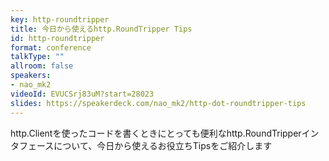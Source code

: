 ```yaml
---
key: http-roundtripper
title: 今日から使えるhttp.RoundTripper Tips
id: http-roundtripper
format: conference
talkType: ""
allroom: false
speakers:
- nao_mk2
videoId: EVUCSrj83uM?start=28023
slides: https://speakerdeck.com/nao_mk2/http-dot-roundtripper-tips
---
```

http.Clientを使ったコードを書くときにとっても便利なhttp.RoundTripperインタフェースについて、今日から使えるお役立ちTipsをご紹介します